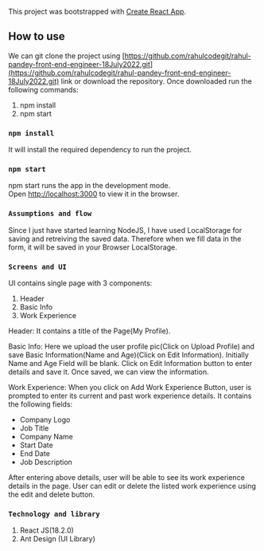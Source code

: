 This project was bootstrapped with [Create React App](https://github.com/facebook/create-react-app).

## How to use

We can git clone the project using [https://github.com/rahulcodegit/rahul-pandey-front-end-engineer-18July2022.git](https://github.com/rahulcodegit/rahul-pandey-front-end-engineer-18July2022.git) link or download the repository. Once downloaded run the following commands:

1. npm install
2. npm start

### `npm install`

It will install the required dependency to run the project.

### `npm start`

npm start runs the app in the development mode.<br>
Open [http://localhost:3000](http://localhost:3000) to view it in the browser.

### `Assumptions and flow`

Since I just have started learning NodeJS, I have used LocalStorage for saving and retreiving the saved data. Therefore when we fill data in the form, it will be saved in your Browser LocalStorage.

### `Screens and UI`

UI contains single page with 3 components:

1. Header
2. Basic Info
3. Work Experience

Header:
It contains a title of the Page(My Profile).

Basic Info:
Here we upload the user profile pic(Click on Upload Profile) and save Basic Information(Name and Age)(Click on Edit Information).
Initially Name and Age Field will be blank. Click on Edit Information button to enter details and save it. Once saved, we can view the information.

Work Experience:
When you click on Add Work Experience Button, user is prompted to enter its current and past work experience details. It contains the following fields:

- Company Logo
- Job Title
- Company Name
- Start Date
- End Date
- Job Description

After entering above details, user will be able to see its work experience details in the page. User can edit or delete the listed work experience using the edit and delete button.

### `Technology and library`
1. React JS(18.2.0)
2. Ant Design (UI Library)
